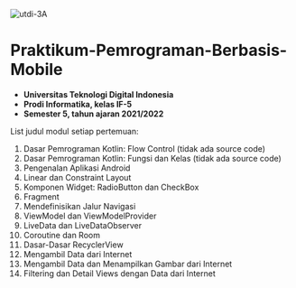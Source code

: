 ![utdi-3A](https://github.com/zargiteddy/Praktikum-Big-Data-Analytics/assets/72479466/4fb5610d-d038-48d9-9172-b150be8e6af5)
# Praktikum-Pemrograman-Berbasis-Mobile
- **Universitas Teknologi Digital Indonesia**
- **Prodi Informatika, kelas IF-5**
- **Semester 5, tahun ajaran 2021/2022**

List judul modul setiap pertemuan:
1. Dasar Pemrograman Kotlin: Flow Control (tidak ada source code)
2. Dasar Pemrograman Kotlin: Fungsi dan Kelas (tidak ada source code)
3. Pengenalan Aplikasi Android
4. Linear dan Constraint Layout
5. Komponen Widget: RadioButton dan CheckBox
6. Fragment
7. Mendefinisikan Jalur Navigasi
8. ViewModel dan ViewModelProvider
9. LiveData dan LiveDataObserver
10. Coroutine dan Room
11. Dasar-Dasar RecyclerView
12. Mengambil Data dari Internet
13. Mengambil Data dan Menampilkan Gambar dari Internet
14. Filtering dan Detail Views dengan Data dari Internet

